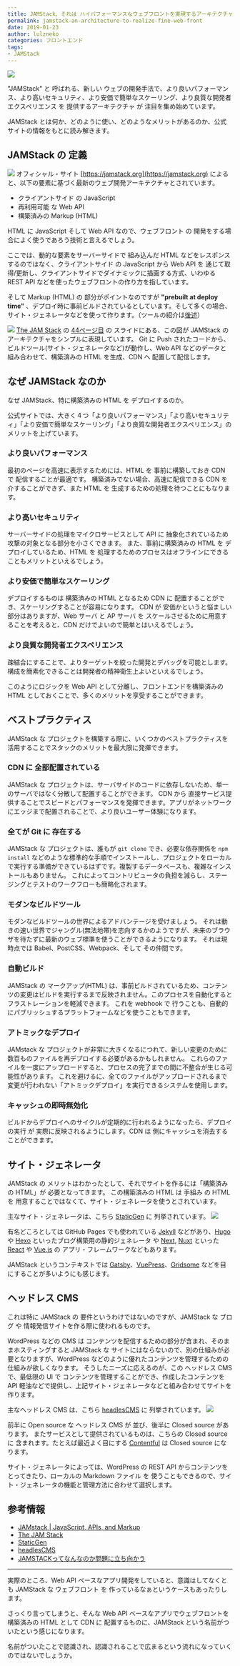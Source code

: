 ```yaml
---
title: JAMStack、それは ハイパフォーマンスなウェブフロントを実現するアーキテクチャ
permalink: jamstack-an-architecture-to-realize-fine-web-front
date: 2019-01-23
author: lulzneko
categories: フロントエンド
tags:
- JAMStack
---
```


![](/articles/assets/lulzneko/serverless/jamstack.jpg)

"JAMStack" と 呼ばれる、新しい ウェブの開発手法で、より良いパフォーマンス、より高いセキュリティ、より安価で簡単なスケーリング、より良質な開発者エクスペリエンス を 提供するアーキテクチャ が 注目を集め始めています。

JAMStack とは何か、どのように使い、どのようなメリットがあるのか、公式サイトの情報をもとに読み解きます。


## JAMStack の 定義
![](/articles/assets/lulzneko/serverless/jamstack/01.png)
オフィシャル・サイト [https://jamstack.org](https://jamstack.org) によると、以下の要素に基づく最新のウェブ開発アーキテクチャとされています。
- クライアントサイド の JavaScript
- 再利用可能 な Web API
- 構築済みの Markup (HTML)

HTML に JavaScript そして Web API なので、ウェブフロント の 開発をする場合によく使うであろう技術と言えるでしょう。

ここでは、動的な要素をサーバーサイドで 組み込んだ HTML などをレスポンスするのではなく、クライアントサイド の JavaScript から Web API を 通じて取得/更新し、クライアントサイドでダイナミックに描画する方式、いわゆる REST API などを使ったウェブフロントの作り方を指しています。

そして Markup (HTML) の 部分がポイントなのですが **"prebuilt at deploy time"** 、デプロイ時に事前ビルドされているとしています。そして多くの場合、サイト・ジェネレータなどを使って作ります。（ツールの紹介は[後述](#サイト・ジェネレータ)）

![](/articles/assets/lulzneko/serverless/jamstack/02.png)
[The JAM Stack](https://speakerdeck.com/biilmann/the-jam-stack) の [44ページ目](https://speakerdeck.com/biilmann/the-jam-stack?slide=44) の スライドにある、この図が JAMStack の アーキテクチャをシンプルに表現しています。
Git に Push されたコードから、ビルドツール(サイト・ジェネレータなど)が動作し、Web API などのデータと組み合わせて、構築済みの HTML を生成、CDN へ 配置して配信します。


## なぜ JAMStack なのか
なぜ JAMStack、特に構築済みの HTML を デプロイするのか。

公式サイトでは、大きく４つ「より良いパフォーマンス」「より高いセキュリティ」「より安価で簡単なスケーリング」「より良質な開発者エクスペリエンス」の メリットを上げています。

### より良いパフォーマンス
最初のページを高速に表示するためには、HTML を 事前に構築しておき CDN で 配信することが最適です。
構築済みでない場合、高速に配信できる CDN を 介することができず、また HTML を 生成するための処理を待つことにもなります。

### より高いセキュリティ
サーバーサイドの処理をマイクロサービスとして API に 抽象化されているため攻撃の対象となる部分を小さくできます。
また、事前に構築済みの HTML を デプロイしているため、HTML を 処理するためのプロセスはオフラインにできることもメリットといえるでしょう。

### より安価で簡単なスケーリング
デプロイするものは 構築済みの HTML となるため CDN に 配置することができ、スケーリングすることが容易になります。
CDN が 安価かというと悩ましい部分はありますが、Web サーバ と AP サーバ を スケールさせるために用意することを考えると、CDN だけでよいので簡単とはいえるでしょう。

### より良質な開発者エクスペリエンス
疎結合にすることで、よりターゲットを絞った開発とデバッグを可能とします。
構成を簡素化できることは開発者の精神衛生上よいといえるでしょう。


このようにロジックを Web API として分離し、フロントエンドを構築済みの HTML としておくことで、多くのメリットを享受することができます。


## ベストプラクティス
JAMStack な プロジェクトを構築する際に、いくつかのベストプラクティスを活用することでスタックのメリットを最大限に発揮できます。

### CDN に 全部配置されている
JAMStack な プロジェクトは、サーバサイドのコードに依存しないため、単一のサーバではなく分散して配置することができます。
CDN から 直接サービス提供することでスピードとパフォーマンスを発揮できます。アプリがネットワークにエッジまで配置されることで、より良いユーザー体験になります。

### 全てが Git に 存在する
JAMStack な プロジェクトは、誰もが `git clone` でき、必要な依存関係を `npm install` などのような標準的な手順でインストールし、プロジェクトをローカルで実行する準備ができているはずです。複製するデータベースも、複雑なインストールもありません。
これによってコントリビュータの負担を減らし、ステージングとテストのワークフローも簡略化されます。

### モダンなビルドツール
モダンなビルドツールの世界によるアドバンテージを受けましょう。
それは動きの速い世界でジャングル(無法地帯)を志向するかのようですが、未来のブラウザを待たずに最新のウェブ標準を使うことができるようになります。
それは現時点では Babel、PostCSS、Webpack、そして その仲間です。

### 自動ビルド
JAMStack の マークアップ(HTML) は、事前ビルドされているため、コンテンツの変更はビルドを実行するまで反映されません。このプロセスを自動化するとフラストレーションを軽減できます。
これを webhook で 行うことも、自動的にパブリッシュするプラットフォームなどを使うこともできます。

### アトミックなデプロイ
JAMstack な プロジェクトが非常に大きくなるにつれて、新しい変更のために数百ものファイルを再デプロイする必要があるかもしれません。 これらのファイルを一度にアップロードすると、プロセスの完了までの間に不整合が生じる可能性があります。 これを避けるに、全てのファイルがアップロードされるまで変更が行われない「アトミックデプロイ」を実行できるシステムを使用します。

### キャッシュの即時無効化
ビルドからデプロイへのサイクルが定期的に行われるようになったら、デプロイの実行 が 実際に反映されるようにします。CDN は 側にキャッシュを消去することができます。


## サイト・ジェネレータ
JAMStack の メリットはわかったとして、それでサイトを作るには「構築済み の HTML」が 必要となってきます。
この構築済みの HTML は 手組み の HTML を 用意することではなくて、サイト・ジェネレータを使うとされています。

主なサイト・ジェネレータは、こちら [StaticGen](https://www.staticgen.com/) に 列挙されています。
![](/articles/assets/lulzneko/serverless/jamstack/03.png)

有名どころとしては GitHub Pages でも使われている [Jekyll](https://jekyllrb.com/) などがあり、[Hugo](https://gohugo.io/) や [Hexo](https://hexo.io/) といったブログ構築用の静的ジェネレータ や [Next](https://nextjs.org/), [Nuxt](https://nuxtjs.org/) といった [React](https://reactjs.org/) や [Vue.js](https://jp.vuejs.org/index.html) の アプリ・フレームワークなどもあります。

JAMStack というコンテキストでは [Gatsby](https://www.gatsbyjs.org/)、[VuePress](https://vuepress.vuejs.org/)、[Gridsome](https://gridsome.org/) などを目にすることが多いようにも感じます。


## ヘッドレス CMS
これは特に JAMStack の 要件というわけではないのですが、JAMStack な ブログ や 情報発信サイトを作る際に使われるものです。

WordPress などの CMS は コンテンツを配信するための部分が含まれ、そのままホスティングすると JAMStack な サイトにはならないので、別の仕組みが必要となりますが、WordPress などのように優れたコンテンツを管理するための仕組みが欲しくなります。
そうしたニーズに応えるのが、この ヘッドレス CMS で、最低限の UI で コンテンツを管理することができ、作成したコンテンツを API 軽油などで提供し、上記サイト・ジェネレータなどと組み合わせてサイトを作ります。

主なヘッドレス CMS は、こちら [headlesCMS](https://headlesscms.org/) に 列挙されています。
![](/articles/assets/lulzneko/serverless/jamstack/04.png)

前半に Open source な ヘッドレス CMS が 並び、後半に Closed source があります。
またサービスとして提供されているものは、こちらの Closed source に 含まれます。たとえば最近よく目にする [Contentful](https://www.contentful.com/) は Closed source になります。

サイト・ジェネレータによっては、WordPress の REST API からコンテンツをとってきたり、ローカルの Markdown ファイル を 使うこともできるので、サイト・ジェネレータの機能と管理方法に合わせて選択します。


## 参考情報
- [JAMstack | JavaScript, APIs, and Markup](https://jamstack.org/)
- [The JAM Stack](https://speakerdeck.com/biilmann/the-jam-stack)
- [StaticGen](https://www.staticgen.com/)
- [headlesCMS](https://headlesscms.org/)
- [JAMSTACKってなんなのか問題に立ち向かう](https://slides.com/masayakazama/what-is-jamstack)


----
実際のところ、Web API ベースなアプリ開発をしていると、意識はしてなくとも JAMStack な ウェブフロント を 作っているなぁというケースもあったりします。

さっくり言ってしまうと、そんな Web API ベースなアプリでウェブフロントを構築済みの HTML として CDN に 配置するものに、JAMStack という名前がついたという感じになります。

名前がついたことで認識され、認識されることで広まるという流れになっていくのではないでしょうか。

